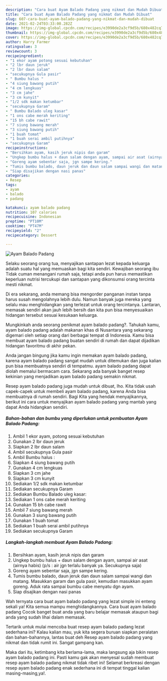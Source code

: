 ```yaml
---
description: "Cara buat Ayam Balado Padang yang nikmat dan Mudah Dibuat"
title: "Cara buat Ayam Balado Padang yang nikmat dan Mudah Dibuat"
slug: 607-cara-buat-ayam-balado-padang-yang-nikmat-dan-mudah-dibuat
date: 2021-02-24T03:33:00.282Z
image: https://img-global.cpcdn.com/recipes/e3990de2a3cf9d5b/680x482cq70/ayam-balado-padang-foto-resep-utama.jpg
thumbnail: https://img-global.cpcdn.com/recipes/e3990de2a3cf9d5b/680x482cq70/ayam-balado-padang-foto-resep-utama.jpg
cover: https://img-global.cpcdn.com/recipes/e3990de2a3cf9d5b/680x482cq70/ayam-balado-padang-foto-resep-utama.jpg
author: Harry Farmer
ratingvalue: 3
reviewcount: 3
recipeingredient:
- "1 ekor ayam potong sesuai kebutuhan"
- "2 lbr daun jeruk"
- "2 lbr daun salam"
- "secukupnya Gula pasir"
- " Bumbu halus "
- "4 siung bawang putih"
- "4 cm lengkuas"
- "3 cm jahe"
- "3 cm kunyit"
- "1/2 sdk makan ketumbar"
- "secukupnya Garam"
- " Bumbu Balado uleg kasar"
- "1 ons cabe merah keriting"
- "15 bh cabe rawit"
- "7 siung bawang merah"
- "3 siung bawang putih"
- "1 buah tomat"
- "1 buah serai ambil putihnya"
- "secukupnya Garam"
recipeinstructions:
- "Bersihkan ayam, kasih jeruk nipis dan garam"
- "Ungkep bumbu halus + daun salam dengan ayam, sampai air asat (airnya habis) (p/s : air jgn terlalu banyak ya. Secukupnya saja)"
- "Goreng ayam sebentar saja, jgn sampe kering."
- "Tumis bumbu balado, daun jeruk dan daun salam sampai wangi dan matang. Masukkan garam dan gula pasir, kemudian masukkan ayam goreng. Aduk rata sampai bumbu cabe menyatu dgn ayam."
- "Siap disajikan dengan nasi panas"
categories:
- Resep
tags:
- ayam
- balado
- padang

katakunci: ayam balado padang 
nutrition: 107 calories
recipecuisine: Indonesian
preptime: "PT10M"
cooktime: "PT47M"
recipeyield: "2"
recipecategory: Dessert

---
```



![Ayam Balado Padang](https://img-global.cpcdn.com/recipes/e3990de2a3cf9d5b/680x482cq70/ayam-balado-padang-foto-resep-utama.jpg)

Selaku seorang orang tua, menyajikan santapan lezat kepada keluarga adalah suatu hal yang memuaskan bagi kita sendiri. Kewajiban seorang ibu Tidak cuman menangani rumah saja, tetapi anda pun harus memastikan keperluan nutrisi tercukupi dan santapan yang dikonsumsi orang tercinta mesti nikmat.

Di era  sekarang, anda memang bisa mengorder panganan instan tanpa harus susah mengolahnya lebih dulu. Namun banyak juga mereka yang selalu mau menghidangkan yang terlezat untuk orang tercintanya. Lantaran, memasak sendiri akan jauh lebih bersih dan kita pun bisa menyesuaikan hidangan tersebut sesuai kesukaan keluarga. 



Mungkinkah anda seorang penikmat ayam balado padang?. Tahukah kamu, ayam balado padang adalah makanan khas di Nusantara yang sekarang digemari oleh setiap orang dari berbagai tempat di Indonesia. Kamu bisa membuat ayam balado padang buatan sendiri di rumah dan dapat dijadikan hidangan favoritmu di akhir pekan.

Anda jangan bingung jika kamu ingin memakan ayam balado padang, karena ayam balado padang sangat mudah untuk ditemukan dan juga kalian pun bisa membuatnya sendiri di tempatmu. ayam balado padang dapat diolah memalui bermacam cara. Sekarang ada banyak banget resep kekinian yang menjadikan ayam balado padang semakin nikmat.

Resep ayam balado padang juga mudah untuk dibuat, lho. Kita tidak usah capek-capek untuk membeli ayam balado padang, karena Anda bisa membuatnya di rumah sendiri. Bagi Kita yang hendak menyajikannya, berikut ini cara untuk menyajikan ayam balado padang yang mantab yang dapat Anda hidangkan sendiri.

<!--inarticleads1-->

##### Bahan-bahan dan bumbu yang diperlukan untuk pembuatan Ayam Balado Padang:

1. Ambil 1 ekor ayam, potong sesuai kebutuhan
1. Gunakan 2 lbr daun jeruk
1. Siapkan 2 lbr daun salam
1. Ambil secukupnya Gula pasir
1. Ambil  Bumbu halus :
1. Siapkan 4 siung bawang putih
1. Gunakan 4 cm lengkuas
1. Siapkan 3 cm jahe
1. Siapkan 3 cm kunyit
1. Sediakan 1/2 sdk makan ketumbar
1. Sediakan secukupnya Garam
1. Sediakan  Bumbu Balado uleg kasar:
1. Sediakan 1 ons cabe merah keriting
1. Gunakan 15 bh cabe rawit
1. Ambil 7 siung bawang merah
1. Gunakan 3 siung bawang putih
1. Gunakan 1 buah tomat
1. Sediakan 1 buah serai ambil putihnya
1. Sediakan secukupnya Garam




<!--inarticleads2-->

##### Langkah-langkah membuat Ayam Balado Padang:

1. Bersihkan ayam, kasih jeruk nipis dan garam
1. Ungkep bumbu halus + daun salam dengan ayam, sampai air asat (airnya habis) (p/s : air jgn terlalu banyak ya. Secukupnya saja)
1. Goreng ayam sebentar saja, jgn sampe kering.
1. Tumis bumbu balado, daun jeruk dan daun salam sampai wangi dan matang. Masukkan garam dan gula pasir, kemudian masukkan ayam goreng. Aduk rata sampai bumbu cabe menyatu dgn ayam.
1. Siap disajikan dengan nasi panas




Wah ternyata cara buat ayam balado padang yang lezat simple ini enteng sekali ya! Kita semua mampu menghidangkannya. Cara buat ayam balado padang Cocok banget buat anda yang baru belajar memasak ataupun bagi anda yang sudah lihai dalam memasak.

Tertarik untuk mulai mencoba buat resep ayam balado padang lezat sederhana ini? Kalau kalian mau, yuk kita segera buruan siapkan peralatan dan bahan-bahannya, lantas buat deh Resep ayam balado padang yang nikmat dan tidak rumit ini. Sangat gampang kan. 

Maka dari itu, ketimbang kita berlama-lama, maka langsung aja bikin resep ayam balado padang ini. Pasti kamu gak akan menyesal sudah membuat resep ayam balado padang nikmat tidak ribet ini! Selamat berkreasi dengan resep ayam balado padang enak sederhana ini di tempat tinggal kalian masing-masing,ya!.

